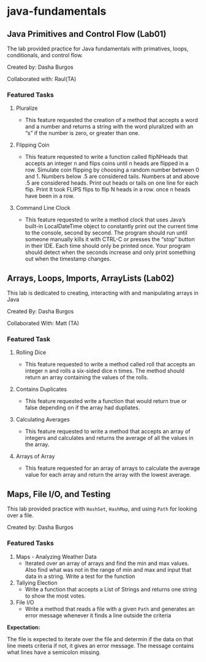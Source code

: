 # java-fundamentals

## Java Primitives and Control Flow (Lab01)

The lab provided practice for Java fundamentals with primatives, loops, conditionals, and control flow.

Created by: Dasha Burgos

Collaborated with: Raul(TA)

### Featured Tasks

1. Pluralize
    * This feature requested the creation of a method that accepts a word and a number and returns a string with the word pluralized with an “s” if the number is zero, or greater than one.

2. Flipping Coin
    * This feature requested to write a function called flipNHeads that accepts an integer n and flips coins until n heads are flipped in a row. Simulate coin flipping by choosing a random number between 0 and 1. Numbers below .5 are considered tails. Numbers at and above .5 are considered heads. Print out heads or tails on one line for each flip. Print It took FLIPS flips to flip N heads in a row. once n heads have been in a row.

3. Command Line Clock
    * This feature requested to write a method clock that uses Java’s built-in LocalDateTime object to constantly print out the current time to the console, second by second. The program should run until someone manually kills it with CTRL-C or presses the “stop” button in their IDE. Each time should only be printed once. Your program should detect when the seconds increase and only print something out when the timestamp changes.


## Arrays, Loops, Imports, ArrayLists (Lab02)

This lab is dedicated to creating, interacting with and manipulating arrays in Java

Created By: Dasha Burgos

Collaborated With: Matt (TA)

### Featured Task

1. Rolling Dice
    * This feature requested to write a method called roll that accepts an integer n and rolls a six-sided dice n times. The method should return an array containing the values of the rolls.

2. Contains Duplicates
    * This feature requested write a function that would return true or false depending on if the array had dupliates.
  
3. Calculating Averages
    * This feature requested to write a method that accepts an array of integers and calculates and returns the average of all the values in the array.

4. Arrays of Array
    * This feature requested for an array of arrays to calculate the average value for each array and return the array with the lowest average.

## Maps, File I/O, and Testing

This lab provided practice with `HashSet`, `HashMap`, and using `Path` for looking over a file. 

Created by: Dasha Burgos

### Featured Tasks

1. Maps - Analyzing Weather Data
   * Iterated over an array of arrays and find the min and max values. Also find what was not in the range of min and max and input that data in a string. Write a test for the function 
2. Tallying Election
   * Write a function that accepts a List of Strings and returns one string to show the most votes.
3. File I/O
   * Write a method that reads a file with a given `Path` and generates an error message whenever it finds a line outside the criteria

**Expectation:**

The file is expected to iterate over the file and determin if the data on that line meets criteria if not, it gives an error message. The message contains what lines have a semicolon missing. 
